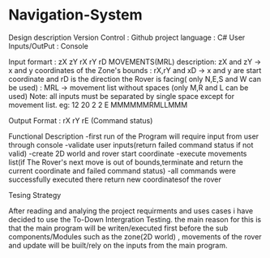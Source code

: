 # Navigation-System

Design description
 Version Control    : Github
 project language   : C#
 User Inputs/OutPut : Console
 
 Input formart : zX zY rX rY rD MOVEMENTS(MRL)
               description: zX and zY ->  x and y coordinates of the Zone's bounds 
                          : rX,rY and xD -> x and y are start coordinate and rD is the direction the Rover is facing( only N,E,S and W can                             be used)
                          :	MRL -> movement list without spaces (only M,R and L can be used)
               Note: all inputs must be separated by single space except for movement list. eg: 12 20 2 2 E MMMMMMRMLLMMM	
               
 Output Format : rX rY rE
                (Command status)
                
 Functional Description
  -first run of the Program will require input from user through console
  -validate user inputs(return failed command status if not valid)
  -create 2D world and rover start coordinate
  -execute movements list(if The Rover's next move is out of bounds,terminate and return the current coordinate and failed command status)
  -all commands were successfully executed  there return new coordinatesof the rover  



Tesing Strategy

After reading and analying the project requirments and uses cases
i have decided to use the To-Down Intergration Testing.
the main reason for this is that the main program will be writen/executed first
before the sub components/Modules such as the zone(2D world) , movements of the rover
and update will be built/rely on the inputs from the main program.
